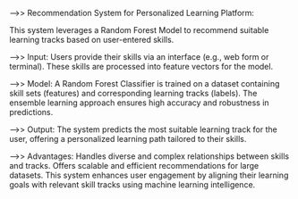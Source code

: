 -->> Recommendation System for Personalized Learning Platform:

This system leverages a Random Forest Model to recommend suitable learning tracks based on user-entered skills.

-->> Input:
Users provide their skills via an interface (e.g., web form or terminal). These skills are processed into feature vectors for the model.

-->> Model:
A Random Forest Classifier is trained on a dataset containing skill sets (features) and corresponding learning tracks (labels). The ensemble learning approach ensures high accuracy and robustness in predictions.

-->> Output:
The system predicts the most suitable learning track for the user, offering a personalized learning path tailored to their skills.

-->> Advantages:
Handles diverse and complex relationships between skills and tracks.
Offers scalable and efficient recommendations for large datasets.
This system enhances user engagement by aligning their learning goals with relevant skill tracks using machine learning intelligence.